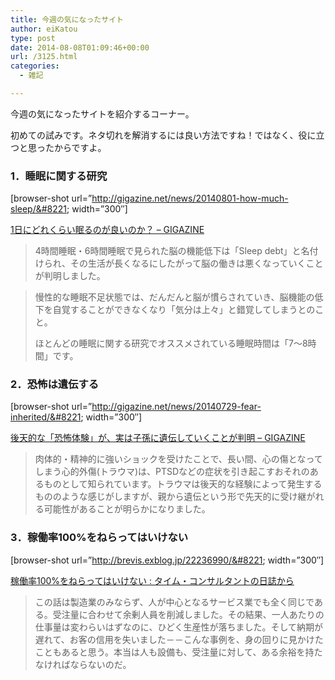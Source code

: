 ```yaml
---
title: 今週の気になったサイト
author: eiKatou
type: post
date: 2014-08-08T01:09:46+00:00
url: /3125.html
categories:
  - 雑記

---
```

今週の気になったサイトを紹介するコーナー。

初めての試みです。ネタ切れを解消するには良い方法ですね！ではなく、役に立つと思ったからですよ。

### 1．睡眠に関する研究

[browser-shot url=&#8221;http://gigazine.net/news/20140801-how-much-sleep/&#8221; width=&#8221;300&#8243;]
  
[1日にどれくらい眠るのが良いのか？ &#8211; GIGAZINE][1]

> 4時間睡眠・6時間睡眠で見られた脳の機能低下は「Sleep debt」と名付けられ、その生活が長くなるにしたがって脳の働きは悪くなっていくことが判明しました。
  
> 慢性的な睡眠不足状態では、だんだんと脳が慣らされていき、脳機能の低下を自覚することができなくなり「気分は上々」と錯覚してしまうとのこと。
> 
> ほとんどの睡眠に関する研究でオススメされている睡眠時間は「7～8時間」です。 

<!--more-->

### 2．恐怖は遺伝する

[browser-shot url=&#8221;http://gigazine.net/news/20140729-fear-inherited/&#8221; width=&#8221;300&#8243;]
  
[後天的な「恐怖体験」が、実は子孫に遺伝していくことが判明 &#8211; GIGAZINE][2]

> 肉体的・精神的に強いショックを受けたことで、長い間、心の傷となってしまう心的外傷(トラウマ)は、PTSDなどの症状を引き起こすおそれのあるものとして知られています。トラウマは後天的な経験によって発生するもののような感じがしますが、親から遺伝という形で先天的に受け継がれる可能性があることが明らかになりました。 

### 3．稼働率100%をねらってはいけない

[browser-shot url=&#8221;http://brevis.exblog.jp/22236990/&#8221; width=&#8221;300&#8243;]
  
[稼働率100%をねらってはいけない : タイム・コンサルタントの日誌から][3]

> この話は製造業のみならず、人が中心となるサービス業でも全く同じである。受注量に合わせて余剰人員を削減しました。その結果、一人あたりの仕事量は変わらいはずなのに、ひどく生産性が落ちました。そして納期が遅れて、お客の信用を失いました－－こんな事例を、身の回りに見かけたこともあると思う。本当は人も設備も、受注量に対して、ある余裕を持たなければならないのだ。

 [1]: http://gigazine.net/news/20140801-how-much-sleep/
 [2]: http://gigazine.net/news/20140729-fear-inherited/
 [3]: http://brevis.exblog.jp/22236990/
